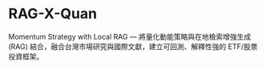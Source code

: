 # RAG-X-Quan
Momentum Strategy with Local RAG — 將量化動能策略與在地檢索增強生成 (RAG) 結合，融合台灣市場研究與國際文獻，建立可回測、解釋性強的 ETF/股票投資框架。
